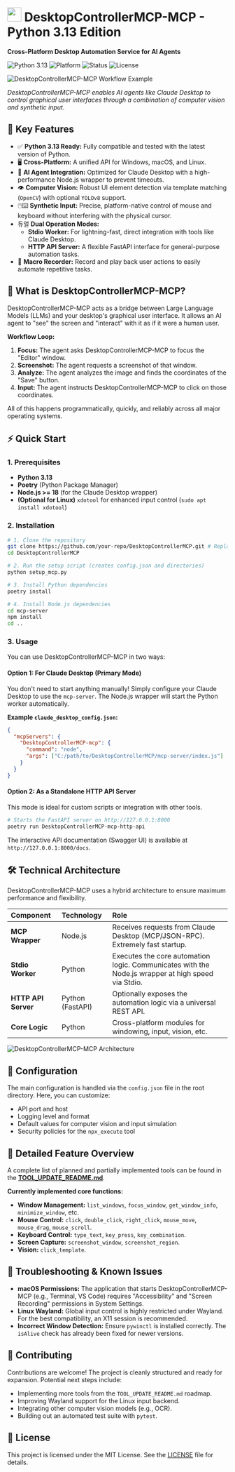 # <img src="https://raw.githubusercontent.com/Core-UI/DesktopControllerMCP/main/assets/DesktopControllerMCP-mcp-logo.png" width="32" height="32"> DesktopControllerMCP-MCP - Python 3.13 Edition

**Cross-Platform Desktop Automation Service for AI Agents**

![Python 3.13](https://img.shields.io/badge/Python-3.13-blue.svg)
![Platform](https://img.shields.io/badge/Platform-Windows%20%7C%20macOS%20%7C%20Linux-lightgrey.svg)
![Status](https://img.shields.io/badge/Status-Stable-green.svg)
![License](https://img.shields.io/badge/License-MIT-green.svg)

<img src="https://raw.githubusercontent.com/Core-UI/DesktopControllerMCP/main/assets/DesktopControllerMCP-mcp-workflow.png" alt="DesktopControllerMCP-MCP Workflow Example">

*DesktopControllerMCP-MCP enables AI agents like Claude Desktop to control graphical user interfaces through a combination of computer vision and synthetic input.*

## 🚀 Key Features

- ✅ **Python 3.13 Ready:** Fully compatible and tested with the latest version of Python.
- 🖥️ **Cross-Platform:** A unified API for Windows, macOS, and Linux.
- 🤖 **AI Agent Integration:** Optimized for Claude Desktop with a high-performance Node.js wrapper to prevent timeouts.
- 👁️ **Computer Vision:** Robust UI element detection via template matching (`OpenCV`) with optional `YOLOv8` support.
- 🖱️⌨️ **Synthetic Input:** Precise, platform-native control of mouse and keyboard without interfering with the physical cursor.
- 듀얼 **Dual Operation Modes:**
    - **Stdio Worker:** For lightning-fast, direct integration with tools like Claude Desktop.
    - **HTTP API Server:** A flexible FastAPI interface for general-purpose automation tasks.
- 📼 **Macro Recorder:** Record and play back user actions to easily automate repetitive tasks.

## 🎯 What is DesktopControllerMCP-MCP?

DesktopControllerMCP-MCP acts as a bridge between Large Language Models (LLMs) and your desktop's graphical user interface. It allows an AI agent to "see" the screen and "interact" with it as if it were a human user.

**Workflow Loop:**
1.  **Focus:** The agent asks DesktopControllerMCP-MCP to focus the "Editor" window.
2.  **Screenshot:** The agent requests a screenshot of that window.
3.  **Analyze:** The agent analyzes the image and finds the coordinates of the "Save" button.
4.  **Input:** The agent instructs DesktopControllerMCP-MCP to click on those coordinates.

All of this happens programmatically, quickly, and reliably across all major operating systems.

## ⚡ Quick Start

### 1. Prerequisites
- **Python 3.13**
- **Poetry** (Python Package Manager)
- **Node.js >= 18** (for the Claude Desktop wrapper)
- **(Optional for Linux)** `xdotool` for enhanced input control (`sudo apt install xdotool`)

### 2. Installation
```bash
# 1. Clone the repository
git clone https://github.com/your-repo/DesktopControllerMCP.git # Replace with your repo URL
cd DesktopControllerMCP

# 2. Run the setup script (creates config.json and directories)
python setup_mcp.py

# 3. Install Python dependencies
poetry install

# 4. Install Node.js dependencies
cd mcp-server
npm install
cd ..
```

### 3. Usage

You can use DesktopControllerMCP-MCP in two ways:

#### Option 1: For Claude Desktop (Primary Mode)
You don't need to start anything manually! Simply configure your Claude Desktop to use the `mcp-server`. The Node.js wrapper will start the Python worker automatically.

**Example `claude_desktop_config.json`:**
```json
{
  "mcpServers": {
    "DesktopControllerMCP-mcp": {
      "command": "node",
      "args": ["C:/path/to/DesktopControllerMCP/mcp-server/index.js"]
    }
  }
}
```

#### Option 2: As a Standalone HTTP API Server
This mode is ideal for custom scripts or integration with other tools.

```bash
# Starts the FastAPI server on http://127.0.0.1:8000
poetry run DesktopControllerMCP-mcp-http-api
```
The interactive API documentation (Swagger UI) is available at `http://127.0.0.1:8000/docs`.

## 🛠️ Technical Architecture

DesktopControllerMCP-MCP uses a hybrid architecture to ensure maximum performance and flexibility.

| Component | Technology | Role |
| :--- | :--- | :--- |
| **MCP Wrapper** | Node.js | Receives requests from Claude Desktop (MCP/JSON-RPC). Extremely fast startup. |
| **Stdio Worker** | Python | Executes the core automation logic. Communicates with the Node.js wrapper at high speed via Stdio. |
| **HTTP API Server** | Python (FastAPI) | Optionally exposes the automation logic via a universal REST API. |
| **Core Logic** | Python | Cross-platform modules for windowing, input, vision, etc. |

<img src="https://raw.githubusercontent.com/Core-UI/DesktopControllerMCP/main/assets/DesktopControllerMCP-mcp-architecture.png" alt="DesktopControllerMCP-MCP Architecture">

## 🔧 Configuration

The main configuration is handled via the `config.json` file in the root directory. Here, you can customize:
- API port and host
- Logging level and format
- Default values for computer vision and input simulation
- Security policies for the `npx_execute` tool

## 🔀 Detailed Feature Overview

A complete list of planned and partially implemented tools can be found in the **[TOOL_UPDATE_README.md](TOOL_UPDATE_README.md)**.

**Currently implemented core functions:**
- **Window Management:** `list_windows`, `focus_window`, `get_window_info`, `minimize_window`, etc.
- **Mouse Control:** `click`, `double_click`, `right_click`, `mouse_move`, `mouse_drag`, `mouse_scroll`.
- **Keyboard Control:** `type_text`, `key_press`, `key_combination`.
- **Screen Capture:** `screenshot_window`, `screenshot_region`.
- **Vision:** `click_template`.

## 🐛 Troubleshooting & Known Issues

- **macOS Permissions:** The application that starts DesktopControllerMCP-MCP (e.g., Terminal, VS Code) requires "Accessibility" and "Screen Recording" permissions in System Settings.
- **Linux Wayland:** Global input control is highly restricted under Wayland. For the best compatibility, an X11 session is recommended.
- **Incorrect Window Detection:** Ensure `pywinctl` is installed correctly. The `isAlive` check has already been fixed for newer versions.

## 🤝 Contributing

Contributions are welcome! The project is cleanly structured and ready for expansion. Potential next steps include:
- Implementing more tools from the `TOOL_UPDATE_README.md` roadmap.
- Improving Wayland support for the Linux input backend.
- Integrating other computer vision models (e.g., OCR).
- Building out an automated test suite with `pytest`.

## 📄 License

This project is licensed under the MIT License. See the [LICENSE](LICENSE) file for details.